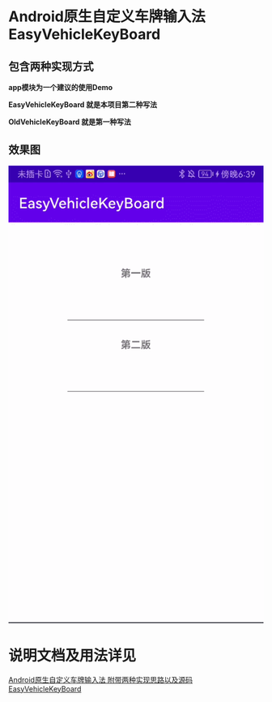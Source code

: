 # Android原生自定义车牌输入法 EasyVehicleKeyBoard

## 包含两种实现方式

**app模块为一个建议的使用Demo**

**EasyVehicleKeyBoard 就是本项目第二种写法**

**OldVehicleKeyBoard 就是第一种写法**


## 效果图
![效果图](pic/GIF.gif)


# 说明文档及用法详见

[Android原生自定义车牌输入法 附带两种实现思路以及源码 EasyVehicleKeyBoard](https://juejin.cn/post/7122400024683626532)



